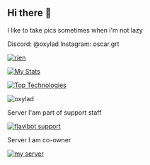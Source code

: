 ## Hi there 👋

I like to take pics sometimes when i'm not lazy

Discord: @oxylad
Instagram: oscar.grt


<!--
**Oxylad/Oxylad** is a ✨ _special_ ✨ repository because its `README.md` (this file) appears on your GitHub profile.

Here are some ideas to get you started:

- 🔭 I’m currently working on ...
- 🌱 I’m currently learning ...
- 👯 I’m looking to collaborate on ...
- 🤔 I’m looking for help with ...
- 💬 Ask me about ...
- 📫 How to reach me: ...
- 😄 Pronouns: ...
- ⚡ Fun fact: ...
-->  
<a href=""><img src="https://komarev.com/ghpvc/?username=oxylad&style=for-the-badge" alt="rien"/></a>

[![My Stats](https://github-readme-stats.vercel.app/api?username=Oxylad&show_icons=true&theme=tokyonight)](https://github.com/anuraghazra/github-readme-stats)

[![Top Technologies](https://github-readme-stats.vercel.app/api/top-langs/?username=Oxylad&langs_count=3&theme=tokyonight)](https://github.com/anuraghazra/github-readme-stats)

<img src="http://github-readme-streak-stats.herokuapp.com?user=oxylad&theme=tokyonight&hide_border=true&" alt="oxylad" />



Server I'am part of support staff

<a href="https://discord.gg/zJyE39J"><img src="https://img.shields.io/discord/699989534724849685?color=%235865F2&label=FlaviBot%20Support&style=for-the-badge" alt="flavibot support"/></a>

Server I am co-owner

<a href="https://discord.gg/ThunderAces"><img src="https://img.shields.io/discord/1304871849221427251?color=%235865F2&label=Thunder%20Aces&style=for-the-badge" alt="my server"/></a>

